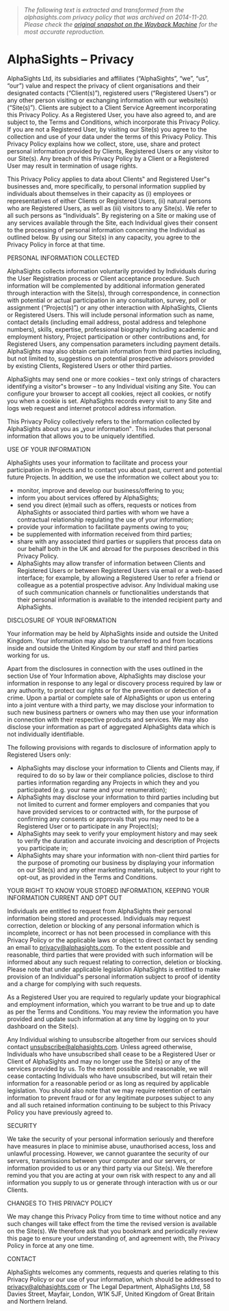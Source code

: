 > *The following text is extracted and transformed from the alphasights.com privacy policy that was archived on 2014-11-20. Please check the [original snapshot on the Wayback Machine](https://web.archive.org/web/20141120231149id_/http%3A//www.alphasights.com/privacy) for the most accurate reproduction.*

# AlphaSights – Privacy

AlphaSights Ltd, its subsidiaries and affiliates (“AlphaSights”, “we”, “us”, “our”) value and respect the privacy of client organisations and their designated contacts (“Client(s)”), registered users (“Registered Users”) or any other person visiting or exchanging information with our website(s) (“Site(s)”). Clients are subject to a Client Service Agreement incorporating this Privacy Policy. As a Registered User, you have also agreed to, and are subject to, the Terms and Conditions, which incorporate this Privacy Policy. If you are not a Registered User, by visiting our Site(s) you agree to the collection and use of your data under the terms of this Privacy Policy. This Privacy Policy explains how we collect, store, use, share and protect personal information provided by Clients, Registered Users or any visitor to our Site(s). Any breach of this Privacy Policy by a Client or a Registered User may result in termination of usage rights. 

This Privacy Policy applies to data about Clients‟ and Registered User‟s businesses and, more specifically, to personal information supplied by individuals about themselves in their capacity as (i) employees or representatives of either Clients or Registered Users, (ii) natural persons who are Registered Users, as well as (iii) visitors to any Site(s). We refer to all such persons as “Individuals”. By registering on a Site or making use of any services available through the Site, each Individual gives their consent to the processing of personal information concerning the Individual as outlined below. By using our Site(s) in any capacity, you agree to the Privacy Policy in force at that time. 

PERSONAL INFORMATION COLLECTED

AlphaSights collects information voluntarily provided by Individuals during the User Registration process or Client acceptance procedure. Such information will be complemented by additional information generated through interaction with the Site(s), through correspondence, in connection with potential or actual participation in any consultation, survey, poll or assignment (“Project(s)”) or any other interaction with AlphaSights, Clients or Registered Users. This will include personal information such as name, contact details (including email address, postal address and telephone numbers), skills, expertise, professional biography including academic and employment history, Project participation or other contributions and, for Registered Users, any compensation parameters including payment details. AlphaSights may also obtain certain information from third parties including, but not limited to, suggestions on potential prospective advisors provided by existing Clients, Registered Users or other third parties. 

AlphaSights may send one or more cookies – text only strings of characters identifying a visitor‟s browser – to any Individual visiting any Site. You can configure your browser to accept all cookies, reject all cookies, or notify you when a cookie is set. AlphaSights records every visit to any Site and logs web request and internet protocol address information. 

This Privacy Policy collectively refers to the information collected by AlphaSights about you as „your information‟. This includes that personal information that allows you to be uniquely identified. 

USE OF YOUR INFORMATION

AlphaSights uses your information to facilitate and process your participation in Projects and to contact you about past, current and potential future Projects. In addition, we use the information we collect about you to: 

  * monitor, improve and develop our business/offering to you;
  * inform you about services offered by AlphaSights;
  * send you direct (e)mail such as offers, requests or notices from AlphaSights or associated third parties with whom we have a contractual relationship regulating the use of your information;
  * provide your information to facilitate payments owing to you;
  * be supplemented with information received from third parties;
  * share with any associated third parties or suppliers that process data on our behalf both in the UK and abroad for the purposes described in this Privacy Policy.
  * AlphaSights may allow transfer of information between Clients and Registered Users or between Registered Users via email or a web-based interface; for example, by allowing a Registered User to refer a friend or colleague as a potential prospective advisor. Any Individual making use of such communication channels or functionalities understands that their personal information is available to the intended recipient party and AlphaSights.



DISCLOSURE OF YOUR INFORMATION

Your information may be held by AlphaSights inside and outside the United Kingdom. Your information may also be transferred to and from locations inside and outside the United Kingdom by our staff and third parties working for us. 

Apart from the disclosures in connection with the uses outlined in the section Use of Your Information above, AlphaSights may disclose your information in response to any legal or discovery process required by law or any authority, to protect our rights or for the prevention or detection of a crime. Upon a partial or complete sale of AlphaSights or upon us entering into a joint venture with a third party, we may disclose your information to such new business partners or owners who may then use your information in connection with their respective products and services. We may also disclose your information as part of aggregated AlphaSights data which is not individually identifiable. 

The following provisions with regards to disclosure of information apply to Registered Users only: 

  * AlphaSights may disclose your information to Clients and Clients may, if required to do so by law or their compliance policies, disclose to third parties information regarding any Projects in which they and you participated (e.g. your name and your renumeration);
  * AlphaSights may disclose your information to third parties including but not limited to current and former employers and companies that you have provided services to or contracted with, for the purpose of confirming any consents or approvals that you may need to be a Registered User or to participate in any Project(s);
  * AlphaSights may seek to verify your employment history and may seek to verify the duration and accurate invoicing and description of Projects you participate in;
  * AlphaSights may share your information with non-client third parties for the purpose of promoting our business by displaying your information on our Site(s) and any other marketing materials, subject to your right to opt-out, as provided in the Terms and Conditions.



YOUR RIGHT TO KNOW YOUR STORED INFORMATION, KEEPING YOUR INFORMATION CURRENT AND OPT OUT

Individuals are entitled to request from AlphaSights their personal information being stored and processed. Individuals may request correction, deletion or blocking of any personal information which is incomplete, incorrect or has not been processed in compliance with this Privacy Policy or the applicable laws or object to direct contact by sending an email to privacy@alphasights.com. To the extent possible and reasonable, third parties that were provided with such information will be informed about any such request relating to correction, deletion or blocking. Please note that under applicable legislation AlphaSights is entitled to make provision of an Individual‟s personal information subject to proof of identity and a charge for complying with such requests. 

As a Registered User you are required to regularly update your biographical and employment information, which you warrant to be true and up to date as per the Terms and Conditions. You may review the information you have provided and update such information at any time by logging on to your dashboard on the Site(s). 

Any Individual wishing to unsubscribe altogether from our services should contact unsubscribe@alphasights.com. Unless agreed otherwise, Individuals who have unsubscribed shall cease to be a Registered User or Client of AlphaSights and may no longer use the Site(s) or any of the services provided by us. To the extent possible and reasonable, we will cease contacting Individuals who have unsubscribed, but will retain their information for a reasonable period or as long as required by applicable legislation. You should also note that we may require retention of certain information to prevent fraud or for any legitimate purposes subject to any and all such retained information continuing to be subject to this Privacy Policy you have previously agreed to. 

SECURITY

We take the security of your personal information seriously and therefore have measures in place to minimise abuse, unauthorised access, loss and unlawful processing. However, we cannot guarantee the security of our servers, transmissions between your computer and our servers, or information provided to us or any third party via our Site(s). We therefore remind you that you are acting at your own risk with respect to any and all information you supply to us or generate through interaction with us or our Clients. 

CHANGES TO THIS PRIVACY POLICY

We may change this Privacy Policy from time to time without notice and any such changes will take effect from the time the revised version is available on the Site(s). We therefore ask that you bookmark and periodically review this page to ensure your understanding of, and agreement with, the Privacy Policy in force at any one time. 

CONTACT

AlphaSights welcomes any comments, requests and queries relating to this Privacy Policy or our use of your information, which should be addressed to privacy@alphasights.com or The Legal Department, AlphaSights Ltd, 58 Davies Street, Mayfair, London, W1K 5JF, United Kingdom of Great Britain and Northern Ireland. 

